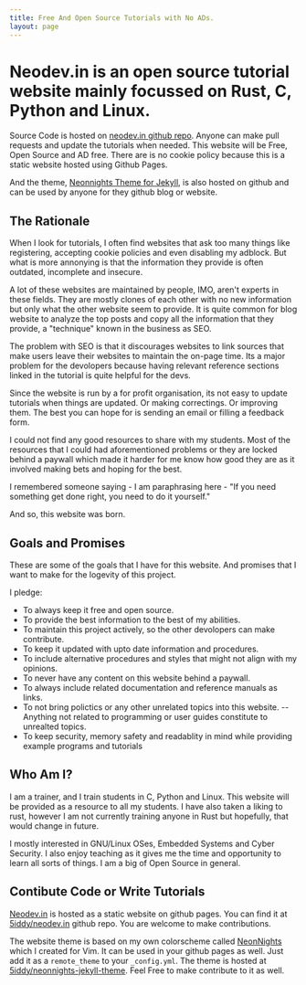```yaml
---
title: Free And Open Source Tutorials with No ADs.
layout: page
---
```


# Neodev.in is an open source tutorial website mainly focussed on Rust, C, Python and Linux.

Source Code is hosted on [neodev.in github repo](https://github.com/5iddy/neodev.in). Anyone can make pull requests and update the tutorials when needed. This website will be Free, Open Source and AD free. There are is no cookie policy because this is a static website hosted using Github Pages.

And the theme, [Neonnights Theme for Jekyll](https://github.com/5iddy/neonnights-jekyll-theme), is also hosted on github and can be used by anyone for they github blog or website.

## The Rationale

When I look for tutorials, I often find websites that ask too many things like registering, accepting cookie policies and even disabling my adblock. But what is more annonying is that the information they provide is often outdated, incomplete and insecure.

A lot of these websites are maintained by people, IMO, aren't experts in these fields. They are mostly clones of each other with no new information but only what the other website seem to provide. It is quite common for blog website to analyze the top posts and copy all the information that they provide, a "technique" known in the business as SEO. 

The problem with SEO is that it discourages websites to link sources that make users leave their websites to maintain the on-page time. Its a major problem for the devolopers because having relevant reference sections linked in the tutorial is quite helpful for the devs.

Since the website is run by a for profit organisation, its not easy to update tutorials when things are updated. Or making correctings. Or improving them. The best you can hope for is sending an email or filling a feedback form.

I could not find any good resources to share with my students. Most of the resources that I could had aforementioned problems or they are locked behind a paywall which made it harder for me know how good they are as it involved making bets and hoping for the best.

I remembered someone saying - I am paraphrasing here - "If you need something get done right, you need to do it yourself."

And so, this website was born.

## Goals and Promises

These are some of the goals that I have for this website. And promises that I want to make for the logevity of this project.

I pledge:

* To always keep it free and open source.
* To provide the best information to the best of my abilities.
* To maintain this project actively, so the other devolopers can make contribute.
* To keep it updated with upto date information and procedures.
* To include alternative procedures and styles that might not align with my opinions.
* To never have any content on this website behind a paywall.
* To always include related documentation and reference manuals as links.
* To not bring polictics or any other unrelated topics into this website. -- Anything not related to programming or user guides constitute to unrealted topics.
* To keep security, memory safety and readablity in mind while providing example programs and tutorials

## Who Am I?

I am a trainer, and I train students in C, Python and Linux. This website will be provided as a resource to all my students. I have also taken a liking to rust, however I am not currently training anyone in Rust but hopefully, that would change in future.

I mostly interested in GNU/Linux OSes, Embedded Systems and Cyber Security. I also enjoy teaching as it gives me the time and opportunity to learn all sorts of things. I am a big of Open Source in general.


## Contibute Code or Write Tutorials

[Neodev.in](https://neodev.in) is hosted as a static website on github pages. You can find it at [5iddy/neodev.in](https://github.com/5iddy/neodev.in) github repo. You are welcome to make contributions.

The website theme is based on my own colorscheme called [NeonNights](https://github.com/5iddy/neonnights) which I created for Vim. It can be used in your github pages as well. Just add it as a `remote_theme` to your `_config.yml`. The theme is hosted at [5iddy/neonnights-jekyll-theme](https://github.com/5iddy/neonnights-jekyll-theme). Feel Free to make contribute to it as well. 